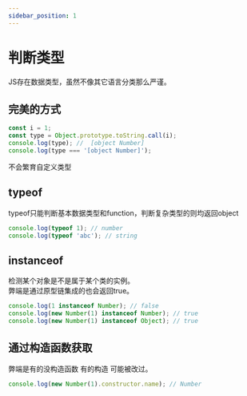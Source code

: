```yaml
---
sidebar_position: 1
---
```


# 判断类型
JS存在数据类型，虽然不像其它语言分类那么严谨。

## 完美的方式
```js
const i = 1;
const type = Object.prototype.toString.call(i);
console.log(type); //  [object Number]
console.log(type === '[object Number]');
```
不会繁育自定义类型


## typeof
typeof只能判断基本数据类型和function，判断复杂类型的则均返回object
```js
console.log(typeof 1); // number
console.log(typeof 'abc'); // string
```

## instanceof
检测某个对象是不是属于某个类的实例。  
弊端是通过原型链集成的也会返回true。
```js
console.log(1 instanceof Number); // false
console.log(new Number(1) instanceof Number); // true
console.log(new Number(1) instanceof Object); // true
```

## 通过构造函数获取
弊端是有的没构造函数 有的构造 可能被改过。
```js
console.log(new Number(1).constructor.name); // Number
```